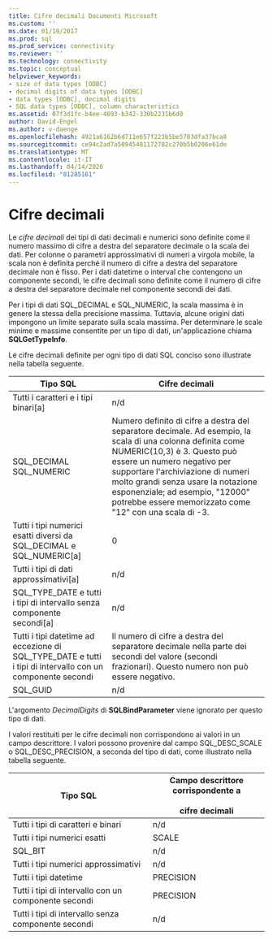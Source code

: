 ```yaml
---
title: Cifre decimali Documenti Microsoft
ms.custom: ''
ms.date: 01/19/2017
ms.prod: sql
ms.prod_service: connectivity
ms.reviewer: ''
ms.technology: connectivity
ms.topic: conceptual
helpviewer_keywords:
- size of data types [ODBC]
- decimal digits of data types [ODBC]
- data types [ODBC], decimal digits
- SQL data types [ODBC], column characteristics
ms.assetid: 07f3d1fc-b4ee-4693-b342-330b2231b6d0
author: David-Engel
ms.author: v-daenge
ms.openlocfilehash: 4921a6162b6d711e657f223b5be5783dfa37bca8
ms.sourcegitcommit: ce94c2ad7a50945481172782c270b5b0206e61de
ms.translationtype: MT
ms.contentlocale: it-IT
ms.lasthandoff: 04/14/2020
ms.locfileid: "81285161"
---
```

# <a name="decimal-digits"></a>Cifre decimali
Le *cifre decimali* dei tipi di dati decimali e numerici sono definite come il numero massimo di cifre a destra del separatore decimale o la scala dei dati. Per colonne o parametri approssimativi di numeri a virgola mobile, la scala non è definita perché il numero di cifre a destra del separatore decimale non è fisso. Per i dati datetime o interval che contengono un componente secondi, le cifre decimali sono definite come il numero di cifre a destra del separatore decimale nel componente secondi dei dati.  
  
 Per i tipi di dati SQL_DECIMAL e SQL_NUMERIC, la scala massima è in genere la stessa della precisione massima. Tuttavia, alcune origini dati impongono un limite separato sulla scala massima. Per determinare le scale minime e massime consentite per un tipo di dati, un'applicazione chiama **SQLGetTypeInfo**.  
  
 Le cifre decimali definite per ogni tipo di dati SQL conciso sono illustrate nella tabella seguente.  
  
|Tipo SQL|Cifre decimali|  
|--------------|--------------------|  
|Tutti i caratteri e i tipi binari[a]|n/d|  
|SQL_DECIMAL<br />SQL_NUMERIC|Numero definito di cifre a destra del separatore decimale. Ad esempio, la scala di una colonna definita come NUMERIC(10,3) è 3. Questo può essere un numero negativo per supportare l'archiviazione di numeri molto grandi senza usare la notazione esponenziale; ad esempio, "12000" potrebbe essere memorizzato come "12" con una scala di -3.|  
|Tutti i tipi numerici esatti diversi da SQL_DECIMAL e SQL_NUMERIC[a]|0|  
|Tutti i tipi di dati approssimativi[a]|n/d|  
|SQL_TYPE_DATE e tutti i tipi di intervallo senza componente secondi[a]|n/d|  
|Tutti i tipi datetime ad eccezione di SQL_TYPE_DATE e tutti i tipi di intervallo con un componente secondi|Il numero di cifre a destra del separatore decimale nella parte dei secondi del valore (secondi frazionari). Questo numero non può essere negativo.|  
|SQL_GUID|n/d|  
  
 L'argomento *DecimalDigits* di **SQLBindParameter** viene ignorato per questo tipo di dati.  
  
 I valori restituiti per le cifre decimali non corrispondono ai valori in un campo descrittore. I valori possono provenire dal campo SQL_DESC_SCALE o SQL_DESC_PRECISION, a seconda del tipo di dati, come illustrato nella tabella seguente.  
  
|Tipo SQL|Campo descrittore corrispondente a<br /><br /> cifre decimali|  
|--------------|----------------------------------------------------------|  
|Tutti i tipi di caratteri e binari|n/d|  
|Tutti i tipi numerici esatti|SCALE|  
|SQL_BIT|n/d|  
|Tutti i tipi numerici approssimativi|n/d|  
|Tutti i tipi datetime|PRECISION|  
|Tutti i tipi di intervallo con un componente secondi|PRECISION|  
|Tutti i tipi di intervallo senza componente secondi|n/d|
